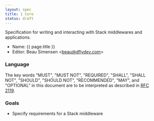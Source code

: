 ```yaml
---
layout: spec
title: 1 Core
status: draft
---
```


Specification for writing and interacting with Stack middlewares and
applications.

 * Name: {{ page.title }}
 * Editor: Beau Simensen <[beau@dflydev.com](mailto:beau@dflydev.com)>


### Language

The key words "MUST", "MUST NOT", "REQUIRED", "SHALL", "SHALL NOT", "SHOULD",
"SHOULD NOT", "RECOMMENDED", "MAY", and "OPTIONAL" in this document are to be
interpreted as described in [RFC 2119](http://www.ietf.org/rfc/rfc2119.txt).


### Goals

 * Specify requirements for a Stack middleware

